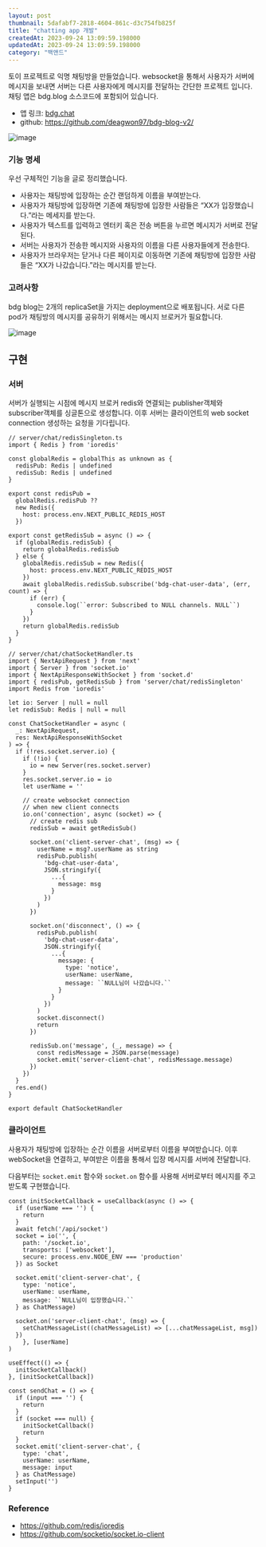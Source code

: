 ```yaml
---
layout: post
thumbnail: 5dafabf7-2818-4604-861c-d3c754fb825f
title: "chatting app 개발"
createdAt: 2023-09-24 13:09:59.198000
updatedAt: 2023-09-24 13:09:59.198000
category: "백앤드"
---
```

토이 프로젝트로 익명 채팅방을 만들었습니다. websocket을 통해서 사용자가 서버에 메시지을 보내면 서버는 다른 사용자에게 메시지를 전달하는 간단한 프로젝트 입니다. 채팅 앱은 bdg.blog 소스코드에 포함되어 있습니다. 

- 앱 링크: [bdg.chat](https://deagwon.com/chat)
- github: https://github.com/deagwon97/bdg-blog-v2/

<img alt="image" src="/images/f370aa56-4261-4cbc-b0ac-c390168b9cd5"/>

### 기능 명세

우선 구체적인 기능을 글로 정리했습니다.

- 사용자는 채팅방에 입장하는 순간 랜덤하게 이름을 부여받는다.
- 사용자가 채팅방에 입장하면 기존에 채팅방에 입장한 사람들은 “XX가 입장했습니다.”라는 메세지를 받는다.
- 사용자가 텍스트를 입력하고 엔터키 혹은 전송 버튼을 누르면 메시지가 서버로 전달된다.
- 서버는 사용자가 전송한 메시지와 사용자의 이름을 다른 사용자들에게 전송한다.
- 사용자가 브라우저는 닫거나 다른 페이지로 이동하면 기존에 채팅방에 입장한 사람들은 “XX가 나갔습니다.”라는 메시지를 받는다.

### 고려사항

bdg blog는 2개의 replicaSet을 가지는 deployment으로 배포됩니다. 서로 다른 pod가 채팅방의 메시지를 공유하기 위해서는 메시지 브로커가 필요합니다.

<img alt="image" src="/images/5dafabf7-2818-4604-861c-d3c754fb825f"/>

## 구현

### 서버

서버가 실행되는 시점에 메시지 브로커 redis와 연결되는 publisher객체와 subscriber객체를 싱글톤으로 생성합니다. 이후 서버는 클라이언트의 web socket connection 생성하는 요청을 기다립니다.

``````tsx
// server/chat/redisSingleton.ts
import { Redis } from 'ioredis'

const globalRedis = globalThis as unknown as {
  redisPub: Redis | undefined
  redisSub: Redis | undefined
}

export const redisPub =
  globalRedis.redisPub ??
  new Redis({
    host: process.env.NEXT_PUBLIC_REDIS_HOST
  })

export const getRedisSub = async () => {
  if (globalRedis.redisSub) {
    return globalRedis.redisSub
  } else {
    globalRedis.redisSub = new Redis({
      host: process.env.NEXT_PUBLIC_REDIS_HOST
    })
    await globalRedis.redisSub.subscribe('bdg-chat-user-data', (err, count) => {
      if (err) {
        console.log(``error: Subscribed to NULL channels. NULL``)
      }
    })
    return globalRedis.redisSub
  }
}
``````

``````tsx
// server/chat/chatSocketHandler.ts
import { NextApiRequest } from 'next'
import { Server } from 'socket.io'
import { NextApiResponseWithSocket } from 'socket.d'
import { redisPub, getRedisSub } from 'server/chat/redisSingleton'
import Redis from 'ioredis'

let io: Server | null = null
let redisSub: Redis | null = null

const ChatSocketHandler = async (
  _: NextApiRequest,
  res: NextApiResponseWithSocket
) => {
  if (!res.socket.server.io) {
    if (!io) {
      io = new Server(res.socket.server)
    }
    res.socket.server.io = io
    let userName = ''

    // create websocket connection
    // when new client connects
    io.on('connection', async (socket) => {
      // create redis sub
      redisSub = await getRedisSub()

      socket.on('client-server-chat', (msg) => {
        userName = msg?.userName as string
        redisPub.publish(
          'bdg-chat-user-data',
          JSON.stringify({
            ...{
              message: msg
            }
          })
        )
      })

      socket.on('disconnect', () => {
        redisPub.publish(
          'bdg-chat-user-data',
          JSON.stringify({
            ...{
              message: {
                type: 'notice',
                userName: userName,
                message: ``NULL님이 나갔습니다.``
              }
            }
          })
        )
        socket.disconnect()
        return
      })

      redisSub.on('message', (_, message) => {
        const redisMessage = JSON.parse(message)
        socket.emit('server-client-chat', redisMessage.message)
      })
    })
  }
  res.end()
}

export default ChatSocketHandler
``````

### 클라이언트

사용자가 채팅방에 입장하는 순간 이름을 서버로부터 이름을 부여받습니다. 이후 webSocket을 연결하고, 부여받은 이름을 통해서 입장 메시지를 서버에 전달합니다. 

다음부터는 ``socket.emit`` 함수와 ``socket.on`` 함수를 사용해 서버로부터 메시지를 주고받도록 구현했습니다.

``````tsx
const initSocketCallback = useCallback(async () => {
  if (userName === '') {
    return
  }
  await fetch('/api/socket')
  socket = io('', {
    path: '/socket.io',
    transports: ['websocket'],
    secure: process.env.NODE_ENV === 'production'
  }) as Socket

  socket.emit('client-server-chat', {
    type: 'notice',
    userName: userName,
    message: ``NULL님이 입장했습니다.``
  } as ChatMessage)

  socket.on('server-client-chat', (msg) => {
    setChatMessageList((chatMessageList) => [...chatMessageList, msg])
  })
	}, [userName]
)

useEffect(() => {
  initSocketCallback()
}, [initSocketCallback])

const sendChat = () => {
  if (input === '') {
    return
  }
  if (socket === null) {
    initSocketCallback()
    return
  }
  socket.emit('client-server-chat', {
    type: 'chat',
    userName: userName,
    message: input
  } as ChatMessage)
  setInput('')
}
``````

### Reference

- https://github.com/redis/ioredis
- https://github.com/socketio/socket.io-client

